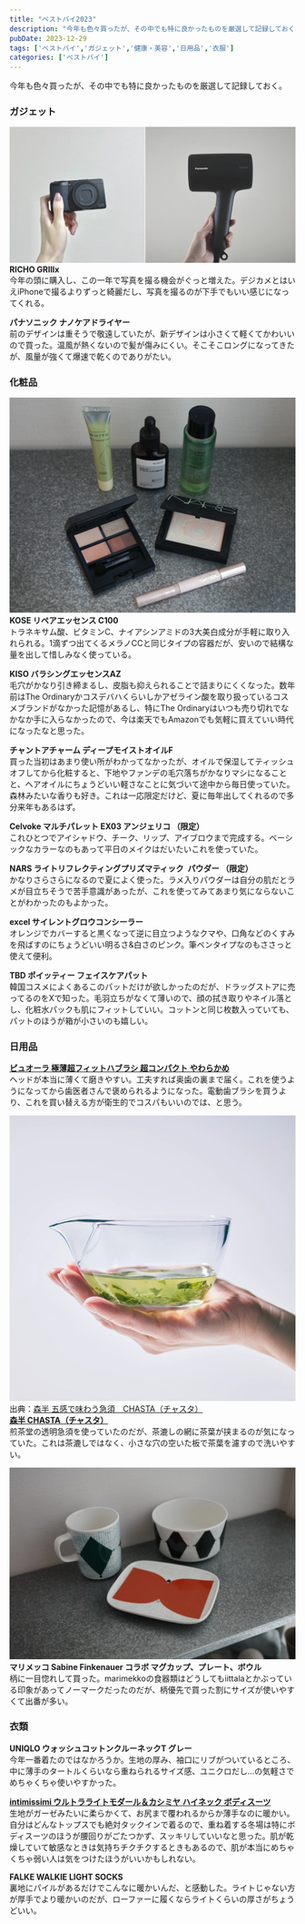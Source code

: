 ```yaml
---
title: "ベストバイ2023"
description: "今年も色々買ったが、その中でも特に良かったものを厳選して記録しておく。"
pubDate: 2023-12-29
tags: ['ベストバイ','ガジェット','健康・美容','日用品','衣服']
categories: ['ベストバイ']
---
```


今年も色々買ったが、その中でも特に良かったものを厳選して記録しておく。

### ガジェット
![2023年ベストガジェット](./src/content/images/2023bestbuy1.webp)
**RICHO GRIIIx**  
今年の頭に購入し、この一年で写真を撮る機会がぐっと増えた。デジカメとはいえiPhoneで撮るよりずっと綺麗だし、写真を撮るのが下手でもいい感じになってくれる。

**パナソニック ナノケアドライヤー**  
前のデザインは重そうで敬遠していたが、新デザインは小さくて軽くてかわいいので買った。温風が熱くないので髪が傷みにくい。そこそこロングになってきたが、風量が強くて爆速で乾くのでありがたい。

### 化粧品
![2023年ベストコスメ](./src/content/images/2023bestbuy2.webp)
**KOSE リペアエッセンス C100**  
トラネキサム酸、ビタミンC、ナイアシンアミドの3大美白成分が手軽に取り入れられる。1滴ずつ出てくるメラノCCと同じタイプの容器だが、安いので結構な量を出して惜しみなく使っている。

**KISO バラシングエッセンスAZ**  
毛穴がかなり引き締まるし、皮脂も抑えられることで詰まりにくくなった。数年前はThe Ordinaryかコスデバハくらいしかアゼライン酸を取り扱っているコスメブランドがなかった記憶があるし、特にThe Ordinaryはいつも売り切れでなかなか手に入らなかったので、今は楽天でもAmazonでも気軽に買えていい時代になったなと思った。

**チャントアチャーム ディープモイストオイルF**  
買った当初はあまり使い所がわかってなかったが、オイルで保湿してティッシュオフしてから化粧すると、下地やファンデの毛穴落ちがかなりマシになることと、ヘアオイルにちょうどいい軽さなことに気づいて途中から毎日使っていた。森林みたいな香りも好き。これは一応限定だけど、夏に毎年出してくれるので多分来年もあるはず。

**Celvoke マルチパレット EX03 アンジェリコ （限定）**   
これひとつでアイシャドウ、チーク、リップ、アイブロウまで完成する。ベーシックなカラーなのもあって平日のメイクはだいたいこれを使っていた。

**NARS ライトリフレクティングプリズマティック  パウダー （限定）**   
かなりさらさらになるので夏によく使った。ラメ入りパウダーは自分の肌だとラメが目立ちそうで苦手意識があったが、これを使ってみてあまり気にならないことがわかったのもよかった。

**excel サイレントグロウコンシーラー**  
オレンジでカバーすると黒くなって逆に目立つようなクマや、口角などのくすみを飛ばすのにちょうどいい明るさ&白さのピンク。筆ペンタイプなのもささっと使えて便利。

**TBD ポイッティー フェイスケアパット**  
韓国コスメによくあるこのパットだけが欲しかったのだが、ドラッグストアに売ってるのをXで知った。毛羽立ちがなくて薄いので、顔の拭き取りやネイル落とし、化粧水パックも肌にフィットしていい。コットンと同じ枚数入っていても、パットのほうが箱が小さいのも嬉しい。

### 日用品

**[ピュオーラ 極薄超フィットハブラシ 超コンパクト やわらかめ](https://www.kao.co.jp/pyuora/haburashi/)**  
ヘッドが本当に薄くて磨きやすい。工夫すれば奥歯の裏まで届く。これを使うようになってから歯医者さんで褒められるようになった。電動歯ブラシを買うより、これを買い替える方が衛生的でコスパもいいのでは、と思う。

![CHASTA](./images/2023bestbuy3.webp)
出典：[森半 五感で味わう急須　CHASTA（チャスタ）](https://www.tea-and-coffee.shop/view/item/000000000316)  
**[森半 CHASTA（チャスタ）](https://www.tea-and-coffee.shop)**  
煎茶堂の透明急須を使っていたのだが、茶漉しの網に茶葉が挟まるのが気になっていた。これは茶漉しではなく、小さな穴の空いた板で茶葉を濾すので洗いやすい。

![マリメッコの食器たち](./src/content/images/2023bestbuy4.webp)
**マリメッコ Sabine Finkenauer コラボ マグカップ、プレート、ボウル**  
柄に一目惚れして買った。marimekkoの食器類はどうしてもiittalaとかぶっている印象があってノーマークだったのだが、柄優先で買った割にサイズが使いやすくて出番が多い。

### 衣類

**UNIQLO ウォッシュコットンクルーネックT グレー**  
今年一番着たのではなかろうか。生地の厚み、袖口にリブがついているところ、中に薄手のタートルくらいなら重ねられるサイズ感、ユニクロだし…の気軽さでめちゃくちゃ使いやすかった。

**[intimissimi ウルトラライトモダール＆カシミヤ ハイネック ボディスーツ](https://www.intimissimi.com/jp/product/ウルトラライトモダール＆カシミヤ_ハイネック_ボディスーツ-BOD28T.html?dwvar_BOD28T_Z_COL_INTD=019&_gl=1*fqh5dv*_up*MQ..&gclid=Cj0KCQiA1rSsBhDHARIsANB4EJYzBd1UQZ8OC3Hw_b-LK1LENQpTU0DJjQFTBe0q1cDIaiBhH7bGwHIaAhkzEALw_wcB)**  
生地がガーゼみたいに柔らかくて、お尻まで覆われるからか薄手なのに暖かい。自分はどんなトップスでも絶対タックインで着るので、重ね着する冬場は特にボディスーツのほうが腰回りがごたつかず、スッキリしていいなと思った。肌が乾燥していて敏感なときは気持ちチクチクするときもあるので、肌が本当にめちゃくちゃ弱い人は気をつけたほうがいいかもしれない。

**FALKE WALKIE LIGHT SOCKS**  
裏地にパイルがあるだけでこんなに暖かいんだ、と感動した。ライトじゃない方が厚手でより暖かいのだが、ローファーに履くならライトくらいの厚さがちょうどいい。